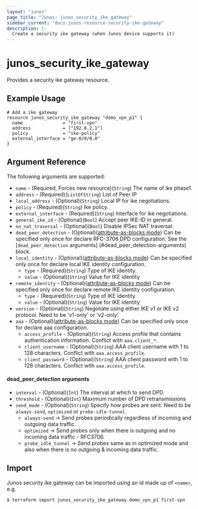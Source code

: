 ```yaml
---
layout: "junos"
page_title: "Junos: junos_security_ike_gateway"
sidebar_current: "docs-junos-resource-security-ike-gateway"
description: |-
  Create a security ike gateway (when Junos device supports it)
---
```


# junos_security_ike_gateway

Provides a security ike gateway resource.

## Example Usage

```hcl
# Add a ike gateway
resource junos_security_ike_gateway "demo_vpn_p1" {
  name               = "first-vpn"
  address            = ["192.0.2.1"]
  policy             = "ike-policy"
  external_interface = "ge-0/0/0.0"
}
```

## Argument Reference

The following arguments are supported:

* `name` - (Required, Forces new resource)(`String`) The name of ike phase1.
* `address` - (Required)(`ListOfString`) List of Peer IP
* `local_address` - (Optional)(`String`) Local IP for ike negotiations.
* `policy` - (Required)(`String`) Ike policy.
* `external_interface` - (Required)(`String`) Interface for ike negotiations.
* `general_ike_id` - (Optional)(`Bool`) Accept peer IKE-ID in general.
* `no_nat_traversal` - (Optional)(`Bool`) Disable IPSec NAT traversal.
* `dead_peer_detection` - (Optional)([attribute-as-blocks mode](https://www.terraform.io/docs/configuration/attr-as-blocks.html)) Can be specified only once for declare RFC-3706 DPD configuration. See the [`dead_peer_detection` arguments] (#dead_peer_detection-arguments) block.
* `local_identity` - (Optional)([attribute-as-blocks mode](https://www.terraform.io/docs/configuration/attr-as-blocks.html)) Can be specified only once for declare local IKE identity configuration.
  * `type` - (Required)(`String`) Type of IKE identity.
  * `value` - (Optional)(`String`) Value for IKE identity
* `remote_identity` - (Optional)([attribute-as-blocks mode](https://www.terraform.io/docs/configuration/attr-as-blocks.html)) Can be specified only once for declare remote IKE identity configuration.
  * `type` - (Required)(`String`) Type of IKE identity.
  * `value` - (Optional)(`String`) Value for IKE identity
* `version` - (Optional)(`String`) Negotiate using either IKE v1 or IKE v2 protocol. Need to be 'v1-only' or 'v2-only'.
* `aaa` - (Optional)([attribute-as-blocks mode](https://www.terraform.io/docs/configuration/attr-as-blocks.html)) Can be specified only once for declare aaa configuration.
  * `access_profile` - (Optional)(`String`) Access profile that contains authentication information. Conflict with `aaa.client_*`.
  * `client_username` - (Optional)(`String`) AAA client username with 1 to 128 characters. Conflict with `aaa.access_profile`.
  * `client_password` - (Optional)(`String`) AAA client password with 1 to 128 characters. Conflict with `aaa.access_profile`.

#### dead_peer_detection arguments
* `interval` - (Optional)(`Int`) The interval at which to send DPD
* `threshold` - (Optional)(`Int`) Maximum number of DPD retransmissions
* `send_mode` - (Optional)(`String`) Specify how probes are sent. Need to be `always-send`, `optimized` or `probe-idle-tunnel`.  
  * `always-send` -> Send probes periodically regardless of incoming and outgoing data traffic.  
  * `optimized` -> Send probes only when there is outgoing and no incoming data traffic - RFC3706.
  * `probe_idle_tunnel` -> Send probes same as in optimized mode and also when there is no outgoing & incoming data traffic. 

## Import

Junos security ike gateway can be imported using an id made up of `<name>`, e.g.

```
$ terraform import junos_security_ike_gateway.demo_vpn_p1 first-vpn
```
